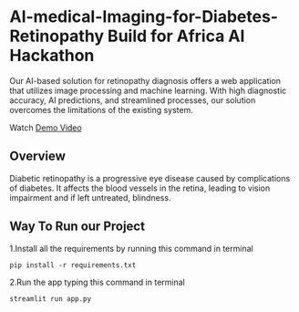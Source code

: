 # AI-medical-Imaging-for-Diabetes-Retinopathy Build  for Africa AI Hackathon



Our AI-based solution for retinopathy diagnosis offers a web application that utilizes image processing and machine learning. With high diagnostic accuracy, AI predictions, and streamlined processes, our solution overcomes the limitations of the existing system.

Watch [ Demo Video]()

## Overview

Diabetic retinopathy is a progressive eye disease caused by complications of diabetes. It affects the blood vessels in the retina, leading to vision impairment and if left untreated, blindness.



## Way To Run our Project
1.Install all the requirements by running this command in terminal
```
pip install -r requirements.txt
```


2.Run the app typing this command in terminal

```
streamlit run app.py
```

  










